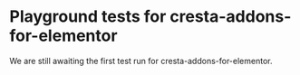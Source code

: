 # Playground tests for cresta-addons-for-elementor
We are still awaiting the first test run for cresta-addons-for-elementor.
